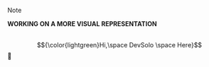 
> [!NOTE]
**WORKING ON A MORE VISUAL REPRESENTATION**
<br/>
<br/>

$${\color{lightgreen}Hi,\space DevSolo \space Here}$$ 👋

